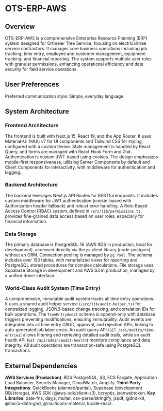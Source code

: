 # OTS-ERP-AWS

## Overview

OTS-ERP-AWS is a comprehensive Enterprise Resource Planning (ERP) system designed for Ortmeier Tree Service, focusing on electrical/tree service contractors. It manages core business operations including job tracking, time entry, employee and customer management, equipment tracking, and financial reporting. The system supports multiple user roles with granular permissions, enhancing operational efficiency and data security for field service operations.

## User Preferences

Preferred communication style: Simple, everyday language.

## System Architecture

### Frontend Architecture

The frontend is built with Next.js 15, React 19, and the App Router. It uses Material-UI (MUI) v7 for UI components and Tailwind CSS for styling, configured with a custom theme. State management is handled by React Query, and forms are managed with React Hook Form and Zod. Authentication is custom JWT-based using cookies. The design emphasizes mobile-first responsiveness, utilizing Server Components by default and Client Components for interactivity, with middleware for authentication and logging.

### Backend Architecture

The backend leverages Next.js API Routes for RESTful endpoints. It includes custom middleware for JWT authentication (cookie-based with Authorization header fallback) and robust error handling. A Role-Based Access Control (RBAC) system, defined in `/src/lib/permissions.ts`, provides fine-grained data access based on user roles, especially for financial information.

### Data Storage

The primary database is PostgreSQL 16 (AWS RDS in production, local for development), accessed directly via the `pg` client library (node-postgres) without an ORM. Connection pooling is managed by `pg Pool`. The schema includes over 153 tables, with materialized views for reporting and PostgreSQL stored procedures for complex calculations. File storage uses Supabase Storage in development and AWS S3 in production, managed by a unified driver interface.

### World-Class Audit System (Time Entry)

A comprehensive, immutable audit system tracks all time entry operations. It uses a shared audit helper service (`/src/lib/audit-helper.ts`) for centralized logging, JSONB-based change tracking, and correlation IDs for bulk operations. The `TimeEntryAudit` schema is append-only with database triggers preventing modifications, ensuring immutability. Audit events are integrated into all time entry CRUD, approval, and rejection APIs, linking to auto-generated job labor costs. An audit query API (`GET /api/audits/time-entries`) allows filtering and retrieving detailed audit trails, while an audit health API (`GET /api/admin/audit-health`) monitors compliance and data integrity. All audit operations are transaction-safe using PostgreSQL transactions.

## External Dependencies

**AWS Services (Production)**: RDS PostgreSQL, S3, ECS Fargate, Application Load Balancer, Secrets Manager, CloudWatch, Amplify.
**Third-Party Integrations**: QuickBooks (planned/partial), Supabase (development DB/storage), AWS SDK (@aws-sdk/client-s3), bcryptjs, jsonwebtoken.
**Key Libraries**: date-fns, dayjs, multer, csv-parse/stringify, jspdf, @dnd-kit, @mui/x-data-grid, @mui/icons-material, lucide-react.